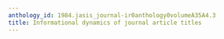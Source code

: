 ```yaml
---
anthology_id: 1984.jasis_journal-ir0anthology0volumeA35A4.3
title: Informational dynamics of journal article titles
---
```

